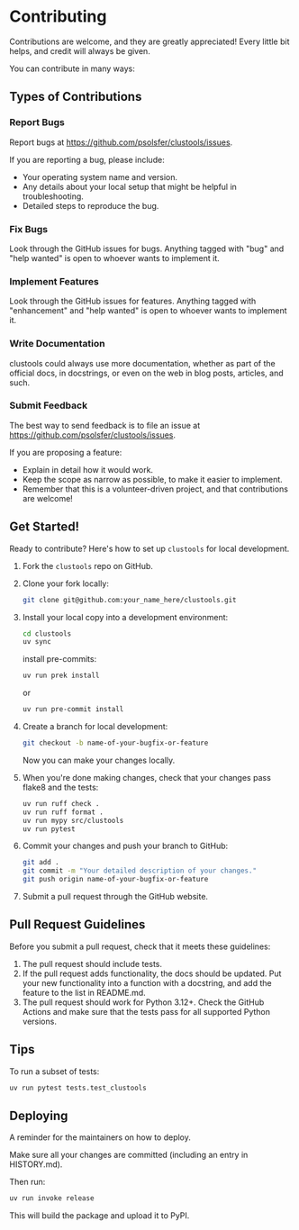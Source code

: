 # Contributing

Contributions are welcome, and they are greatly appreciated! Every little bit helps, and credit will always be given.

You can contribute in many ways:

## Types of Contributions

### Report Bugs

Report bugs at https://github.com/psolsfer/clustools/issues.

If you are reporting a bug, please include:

* Your operating system name and version.
* Any details about your local setup that might be helpful in troubleshooting.
* Detailed steps to reproduce the bug.

### Fix Bugs

Look through the GitHub issues for bugs. Anything tagged with "bug" and "help wanted" is open to whoever wants to implement it.

### Implement Features

Look through the GitHub issues for features. Anything tagged with "enhancement" and "help wanted" is open to whoever wants to implement it.

### Write Documentation

clustools could always use more documentation, whether as part of the official docs, in docstrings, or even on the web in blog posts, articles, and such.

### Submit Feedback

The best way to send feedback is to file an issue at https://github.com/psolsfer/clustools/issues.

If you are proposing a feature:

* Explain in detail how it would work.
* Keep the scope as narrow as possible, to make it easier to implement.
* Remember that this is a volunteer-driven project, and that contributions are welcome!

## Get Started!

Ready to contribute? Here's how to set up `clustools` for local development.

1. Fork the `clustools` repo on GitHub.
2. Clone your fork locally:

   ```bash
   git clone git@github.com:your_name_here/clustools.git
   ```

3. Install your local copy into a development environment:

   ```bash
   cd clustools
   uv sync
   ```
   install pre-commits:

   ```bash
   uv run prek install
   ```

   or

   ```bash
   uv run pre-commit install
   ```

4. Create a branch for local development:

   ```bash
   git checkout -b name-of-your-bugfix-or-feature
   ```

   Now you can make your changes locally.

5. When you're done making changes, check that your changes pass flake8 and the tests:

   ```bash
   uv run ruff check .
   uv run ruff format .
   uv run mypy src/clustools
   uv run pytest
   ```

6. Commit your changes and push your branch to GitHub:

   ```bash
   git add .
   git commit -m "Your detailed description of your changes."
   git push origin name-of-your-bugfix-or-feature
   ```

7. Submit a pull request through the GitHub website.

## Pull Request Guidelines

Before you submit a pull request, check that it meets these guidelines:

1. The pull request should include tests.
2. If the pull request adds functionality, the docs should be updated. Put your new functionality into a function with a docstring, and add the feature to the list in README.md.
3. The pull request should work for Python 3.12+. Check the GitHub Actions and make sure that the tests pass for all supported Python versions.

## Tips

To run a subset of tests:

```bash
uv run pytest tests.test_clustools
```

## Deploying

A reminder for the maintainers on how to deploy.

Make sure all your changes are committed (including an entry in HISTORY.md).

Then run:

```bash
uv run invoke release
```

This will build the package and upload it to PyPI.
